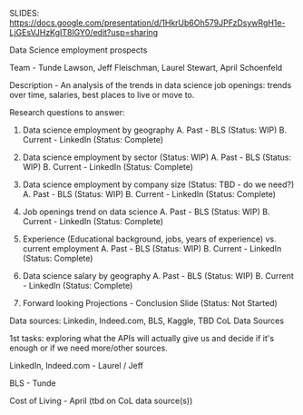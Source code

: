 SLIDES:
https://docs.google.com/presentation/d/1HkrUb6Oh579JPFzDsywRgH1e-LjGEsVJHzKgIT8lGY0/edit?usp=sharing

Data Science employment prospects

Team - Tunde Lawson, Jeff Fleischman, Laurel Stewart, April Schoenfeld

Description - 
An analysis of the trends in data science job openings: trends over time, salaries, best places to live or move to.

Research questions to answer: 
1.	Data science employment by geography 
  A. Past - BLS (Status: WIP) 
  B. Current - LinkedIn (Status: Complete) 
  
2.	Data science employment by sector (Status: WIP) 
  A. Past - BLS (Status: WIP) 
  B. Current - LinkedIn (Status: Complete) 
  
3.	Data science employment by company size (Status: TBD - do we need?)
  A. Past - BLS (Status: WIP) 
  B. Current - LinkedIn (Status: Complete) 
4.	Job openings trend on data science 
  A. Past - BLS (Status: WIP) 
  B. Current - LinkedIn (Status: Complete) 
5.	Experience (Educational background, jobs, years of experience)  vs. current employment
  A. Past - BLS (Status: WIP) 
  B. Current - LinkedIn (Status: Complete) 
6.	Data science salary by geography 
  A. Past - BLS (Status: WIP) 
  B. Current - LinkedIn (Status: Complete) 
7. Forward looking Projections - Conclusion Slide (Status: Not Started) 

Data sources: Linkedin, Indeed.com, BLS, Kaggle, TBD CoL Data Sources

1st tasks: exploring what the APIs will actually give us and decide if it's enough or if we need more/other sources.

LinkedIn, Indeed.com - Laurel / Jeff

BLS - Tunde

Cost of Living - April (tbd on CoL data source(s))


